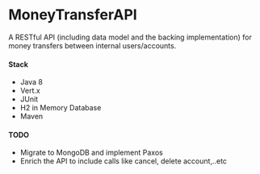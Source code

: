 # MoneyTransferAPI #

A RESTful API (including data model and the backing implementation) for money transfers between internal users/accounts.

#### Stack ####
* Java 8
* Vert.x
* JUnit
* H2 in Memory Database
* Maven

#### TODO ####
* Migrate to MongoDB and implement Paxos
* Enrich the API to include calls like cancel, delete account,..etc
